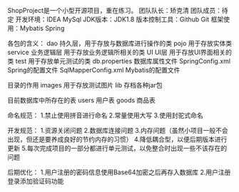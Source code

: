 ShopProject是一个小型开源项目，重在练习。
团队队长：矫克清
团队成员：待定
开发环境：IDEA MySql
JDK版本：JDK1.8
版本控制工具：Github Git
框架使用：Mybatis Spring


各包的含义：
dao 持久层，用于存放与数据库进行操作的类
pojo 用于存放实体类 
service 业务逻辑层 用于存放业务逻辑所相关的类
UI  UI层 用于存放UI界面相关的类
test 用于存放单元测试的类
db.properties 数据库属性文件
SpringConfig.xml Spring的配置文件
SqlMapperConfig.xml Mybatis的配置文件

目录的作用
images 用于存放测试图片
lib  存档各种jar包

目前数据库中所存在的表
users 用户表
goods 商品表

命名规范：
1.禁止使用拼音进行命名
2.常量使用大写
3.使用封驼式命名

开发规范：
1.资源关闭问题
2.数据库连接问题
3.内存问题（虽然小项目一般不会出现，但还是要养成良好的节约内存的习惯）
4.降低耦合型，以便后期版本进行更新
5.每次完成项目的一部分都进行单元测试，以免整合时出现一些不该存在的问题


后期优化：
1.用户注册的密码信息使用Base64加密之后再存入数据库
2.用户注册登录添加验证码功能